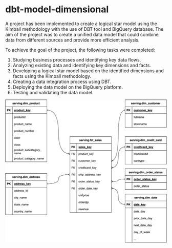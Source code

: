 # dbt-model-dimensional
A project has been implemented to create a logical star model using the Kimball methodology with the use of DBT tool and BigQuery database. The aim of the project was to create a unified data model that could combine data from different sources and provide more efficient analysis.

To achieve the goal of the project, the following tasks were completed:

1. Studying business processes and identifying key data flows.
2. Analyzing existing data and identifying key dimensions and facts.
3. Developing a logical star model based on the identified dimensions and facts using the Kimball methodology.
4. Creating a data integration process using DBT.
5. Deploying the data model on the BigQuery platform.
6. Testing and validating the data model.

![](https://github.com/LameSpy/dbt-model-dimensional/blob/main/docs/target-schema.png)